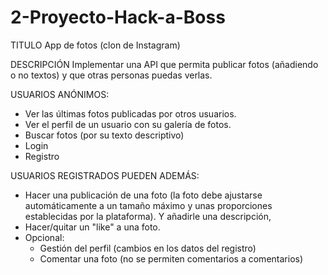 # 2-Proyecto-Hack-a-Boss

TITULO
App de fotos (clon de Instagram)

DESCRIPCIÓN
Implementar una API que permita publicar fotos (añadiendo o no textos) y que otras personas puedas verlas.

USUARIOS ANÓNIMOS:

- Ver las últimas fotos publicadas por otros usuarios.
- Ver el perfil de un usuario con su galería de fotos.
- Buscar fotos (por su texto descriptivo)
- Login
- Registro

USUARIOS REGISTRADOS PUEDEN ADEMÁS:

- Hacer una publicación de una foto (la foto debe ajustarse automáticamente a un tamaño máximo y unas proporciones
  establecidas por la plataforma). Y añadirle una descripción,
- Hacer/quitar un "like" a una foto.
- Opcional:
  - Gestión del perfil (cambios en los datos del registro)
  - Comentar una foto (no se permiten comentarios a comentarios)
